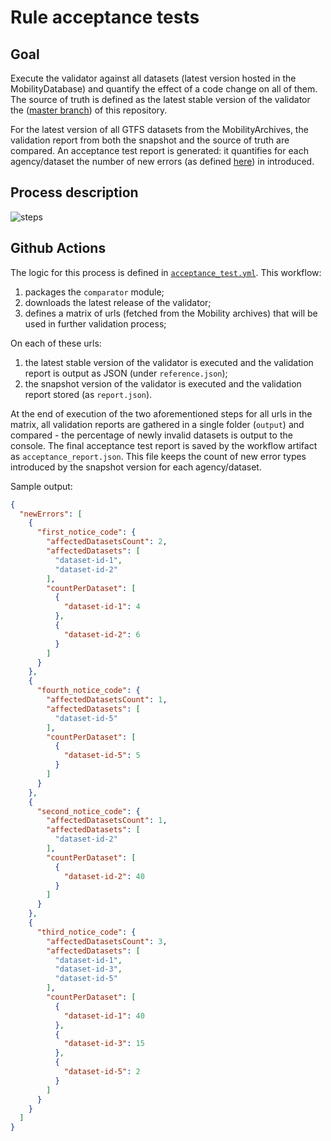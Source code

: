 # Rule acceptance tests 

## Goal
Execute the validator against all datasets (latest version hosted in the MobilityDatabase) and quantify the effect of a code change on all of them.  
The source of truth is defined as the latest stable version of the validator the ([master branch](https://github.com/MobilityData/gtfs-validator/tree/master)) of this repository. 

For the latest version of all GTFS datasets from the MobilityArchives, the validation report from both the snapshot and the source of truth are compared. An acceptance test report is generated: it quantifies for each agency/dataset the number of new errors (as defined [here](https://github.com/MobilityData/gtfs-validator/blob/master/RULES.md#definitions)) in introduced.
   
## Process description

![steps](https://user-images.githubusercontent.com/35747326/120213646-6fb7bb80-c201-11eb-8520-39c88e9753d0.png)

## Github Actions
The logic for this process is defined in [`acceptance_test.yml`](../.github/workflows/acceptance_test.yml).
This workflow:
1. packages the `comparator` module;
1. downloads the latest release of the validator;
1. defines a matrix of urls (fetched from the Mobility archives) that will be used in further validation process; 

On each of these urls:
1. the latest stable version of the validator is executed and the validation report is output as JSON (under `reference.json`);
1. the snapshot version of the validator is executed and the validation report stored (as `report.json`).

At the end of execution of the two aforementioned steps for all urls in the matrix, all validation reports are gathered in a single folder (`output`) and compared - the percentage of newly invalid datasets is output to the console.
The final acceptance test report is saved by the workflow artifact as `acceptance_report.json`. This file keeps the count of new error types introduced by the snapshot version for each agency/dataset.

Sample output:
```json
{
  "newErrors": [
    {
      "first_notice_code": {
        "affectedDatasetsCount": 2,
        "affectedDatasets": [
          "dataset-id-1",
          "dataset-id-2"
        ],
        "countPerDataset": [
          {
            "dataset-id-1": 4
          },
          {
            "dataset-id-2": 6
          }
        ]
      }
    },
    {
      "fourth_notice_code": {
        "affectedDatasetsCount": 1,
        "affectedDatasets": [
          "dataset-id-5"
        ],
        "countPerDataset": [
          {
            "dataset-id-5": 5
          }
        ]
      }
    },
    {
      "second_notice_code": {
        "affectedDatasetsCount": 1,
        "affectedDatasets": [
          "dataset-id-2"
        ],
        "countPerDataset": [
          {
            "dataset-id-2": 40
          }
        ]
      }
    },
    {
      "third_notice_code": {
        "affectedDatasetsCount": 3,
        "affectedDatasets": [
          "dataset-id-1",
          "dataset-id-3",
          "dataset-id-5"
        ],
        "countPerDataset": [
          {
            "dataset-id-1": 40
          },
          {
            "dataset-id-3": 15
          },
          {
            "dataset-id-5": 2
          }
        ]
      }
    }
  ]
}
```
